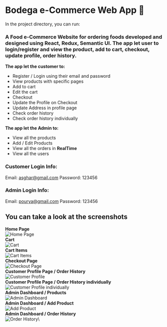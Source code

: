 # Bodega e-Commerce Web App 🤩

In the project directory, you can run:

### A Food e-Commerce Website for ordering foods developed and designed using React, Redux, Semantic UI. The app let user to login/register and view the product, add to cart, checkout, update profile, order history.

**The app let the customer to:**
* Register / Login using their email and password
* View products with specific pages
* Add to cart
* Edit the cart
* Checkout
* Update the Profile on Checkout
* Update Address in profile page
* Check order history
* Check order history individually

**The app let the Admin to:**
* View all the products
* Add / Edit Products
* View all the orders in **RealTime** 
* View all the users

### Customer Login Info:
Email: asghar@gmail.com
Password: 123456

### Admin Login Info:
Email: pourya@gmail.com
Password: 123456

## You can take a look at the screenshots
**Home Page**\
![Home Page](https://i.ibb.co/sFzYQFg/Screenshot-2021-06-30-at-10-38-05-AM.png)\
**Cart**\
![Cart](https://i.ibb.co/K95z44Z/Screenshot-2021-06-30-at-10-38-19-AM.png)\
**Cart Items**\
![Cart Items](https://i.ibb.co/KssTzPR/Screenshot-2021-06-30-at-10-38-34-AM.png)\
**Checkout Page**\
![Checkout Page](https://i.ibb.co/dfyR278/Screenshot-2021-06-30-at-10-38-45-AM.png)\
**Customer Profile Page / Order History**\
![Customer Profile](https://i.ibb.co/5MfCLw7/Screenshot-2021-06-30-at-10-39-41-AM.png)\
**Customer Profile Page / Order History individually**\
![Customer Profile individually](https://i.ibb.co/72z6DJb/Screenshot-2021-06-30-at-10-39-50-AM.png)\
**Admin Dashboard / Products**\
![Admin Dashboard](https://i.ibb.co/k2F2trT/Screenshot-2021-06-30-at-10-40-10-AM.png)\
**Admin Dashboard / Add Product**\
![Add Product](https://i.ibb.co/sQKwbsV/Screenshot-2021-06-30-at-10-40-19-AM.png)\
**Admin Dashboard / Order History**\
![Order History](https://i.ibb.co/3cR6V3N/Screenshot-2021-06-30-at-10-40-33-AM.png)\
